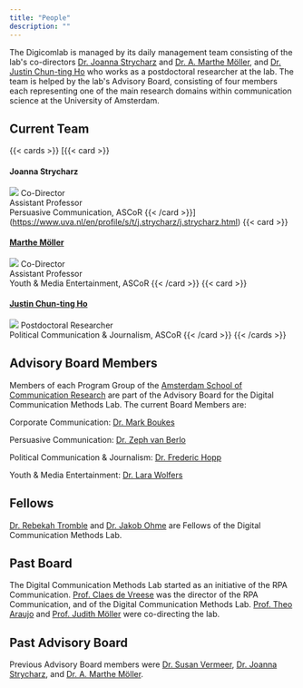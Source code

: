 ```yaml
---
title: "People"
description: ""
---
```


The Digicomlab is managed by its daily management team consisting of the lab's co-directors [Dr. Joanna Strycharz](https://www.uva.nl/en/profile/s/t/j.strycharz/j.strycharz.html) and [Dr. A. Marthe Möller](https://www.uva.nl/en/profile/m/o/a.m.moller/a.m.moller.html), and [Dr. Justin Chun-ting Ho](https://www.uva.nl/en/profile/h/o/j.c.ho/j.c.ho.html) who works as a postdoctoral researcher at the lab. The team is helped by the lab's Advisory Board, consisting of four members each representing one of the main research domains within communication science at the University of Amsterdam.



## Current Team

{{< cards >}}
[{{< card >}}
#### Joanna Strycharz
![](../profile_pic/jstrycharz.jpg)
Co-Director\
Assistant Professor\
Persuasive Communication, ASCoR
{{< /card >}}](https://www.uva.nl/en/profile/s/t/j.strycharz/j.strycharz.html)
{{< card >}}
#### [Marthe Möller](https://www.uva.nl/en/profile/m/o/a.m.moller/a.m.moller.html)
![](../profile_pic/ammoller.jpg)
Co-Director\
Assistant Professor\
Youth & Media Entertainment, ASCoR
{{< /card >}}
{{< card >}}
#### [Justin Chun-ting Ho](https://www.uva.nl/en/profile/h/o/j.c.ho/j.c.ho.html)
![](../profile_pic/jcho.jpg)
Postdoctoral Researcher\
Political Communication & Journalism, ASCoR
{{< /card >}}
{{< /cards >}}

## Advisory Board Members
Members of each Program Group of the [Amsterdam School of Communication Research](https://ascor.uva.nl/) are part of the Advisory Board for the Digital Communication Methods Lab. The current Board Members are:

Corporate Communication: [Dr. Mark Boukes](https://www.uva.nl/profiel/b/o/m.boukes/m.boukes.html)

Persuasive Communication: [Dr. Zeph van Berlo](https://www.uva.nl/profiel/b/e/z.m.c.vanberlo/z.m.c.van-berlo.html)

Political Communication & Journalism: [Dr. Frederic Hopp](https://www.uva.nl/en/profile/h/o/f.r.hopp/f.r.hopp.html)

Youth & Media Entertainment: [Dr. Lara Wolfers](https://www.uva.nl/en/profile/w/o/l.n.wolfers/l.n.wolfers.html)

## Fellows
[Dr. Rebekah Tromble](https://smpa.gwu.edu/rebekah-tromble) and [Dr. Jakob Ohme](https://www.weizenbaum-institut.de/portrait/p/jakob-ohme/#page=1&sort=date) are Fellows of the Digital Communication Methods Lab.

## Past Board
The Digital Communication Methods Lab started as an initiative of the RPA Communication. [Prof. Claes de Vreese](https://claesdevreese.wordpress.com/) was the director of the RPA Communication, and of the Digital Communication Methods Lab. [Prof. Theo Araujo](https://theoaraujo.eu/) and [Prof. Judith Möller](https://leibniz-hbi.de/en/staff/judith-moeller) were co-directing the lab.

## Past Advisory Board
Previous Advisory Board members were [Dr. Susan Vermeer](https://www.wur.nl/en/persons/susan-vermeer.htm), [Dr. Joanna Strycharz](https://www.uva.nl/en/profile/s/t/j.strycharz/j.strycharz.html), and [Dr. A. Marthe Möller](https://www.uva.nl/en/profile/m/o/a.m.moller/a.m.moller.html).